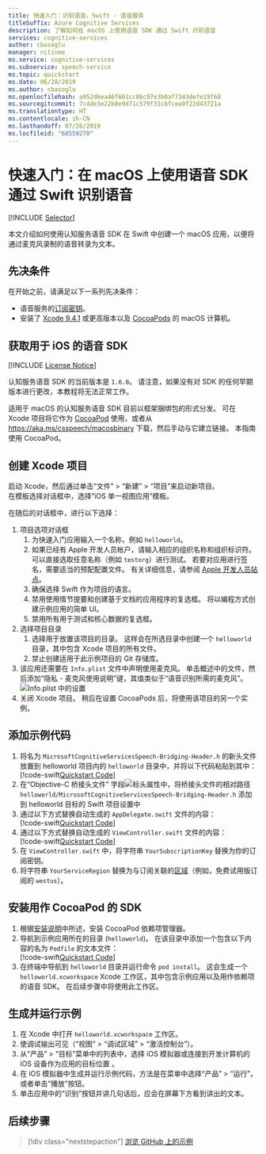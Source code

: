 ```yaml
---
title: 快速入门：识别语音，Swift - 语音服务
titleSuffix: Azure Cognitive Services
description: 了解如何在 macOS 上使用语音 SDK 通过 Swift 识别语音
services: cognitive-services
author: cbasoglu
manager: nitinme
ms.service: cognitive-services
ms.subservice: speech-service
ms.topic: quickstart
ms.date: 06/28/2019
ms.author: cbasoglu
ms.openlocfilehash: a952d6ea46f601cc0bc97e3b0af7343defe19f68
ms.sourcegitcommit: 7c4de3e22b8e9d71c579f31cbfcea9f22d43721a
ms.translationtype: HT
ms.contentlocale: zh-CN
ms.lasthandoff: 07/26/2019
ms.locfileid: "68559270"
---
```

# <a name="quickstart-recognize-speech-in-swift-on-macos-using-the-speech-sdk"></a>快速入门：在 macOS 上使用语音 SDK 通过 Swift 识别语音

[!INCLUDE [Selector](../../../includes/cognitive-services-speech-service-quickstart-selector.md)]

本文介绍如何使用认知服务语音 SDK 在 Swift 中创建一个 macOS 应用，以便将通过麦克风录制的语音转录为文本。

## <a name="prerequisites"></a>先决条件

在开始之前，请满足以下一系列先决条件：

* 语音服务的[订阅密钥](get-started.md)。
* 安装了 [Xcode 9.4.1](https://geo.itunes.apple.com/us/app/xcode/id497799835?mt=12) 或更高版本以及 [CocoaPods](https://cocoapods.org/) 的 macOS 计算机。

## <a name="get-the-speech-sdk-for-ios"></a>获取用于 iOS 的语音 SDK

[!INCLUDE [License Notice](../../../includes/cognitive-services-speech-service-license-notice.md)]

认知服务语音 SDK 的当前版本是 `1.6.0`。 请注意，如果没有对 SDK 的任何早期版本进行更改，本教程将无法正常工作。

适用于 macOS 的认知服务语音 SDK 目前以框架捆绑包的形式分发。
可在 Xcode 项目将它作为 [CocoaPod](https://cocoapods.org/) 使用，或者从 https://aka.ms/csspeech/macosbinary 下载，然后手动与它建立链接。 本指南使用 CocoaPod。

## <a name="create-an-xcode-project"></a>创建 Xcode 项目

启动 Xcode，然后通过单击“文件” > “新建” > “项目”来启动新项目。   
在模板选择对话框中，选择“iOS 单一视图应用”模板。

在随后的对话框中，进行以下选择：

1. 项目选项对话框
    1. 为快速入门应用输入一个名称，例如 `helloworld`。
    1. 如果已经有 Apple 开发人员帐户，请输入相应的组织名称和组织标识符。 可以直接选取任意名称（例如 `testorg`）进行测试。 若要对应用进行签名，需要适当的预配配置文件。 有关详细信息，请参阅 [Apple 开发人员站点](https://developer.apple.com/)。
    1. 确保选择 Swift 作为项目的语言。
    1. 禁用使用情节提要和创建基于文档的应用程序的复选框。 将以编程方式创建示例应用的简单 UI。
    1. 禁用所有用于测试和核心数据的复选框。
1. 选择项目目录
    1. 选择用于放置该项目的目录。 这样会在所选目录中创建一个 `helloworld` 目录，其中包含 Xcode 项目的所有文件。
    1. 禁止创建适用于此示例项目的 Git 存储库。
1. 该应用还需要在 `Info.plist` 文件中声明使用麦克风。 单击概述中的文件，然后添加“隐私 - 麦克风使用说明”键，其值类似于“语音识别所需的麦克风”。
    ![Info.plist 中的设置](media/sdk/qs-swift-ios-info-plist.png)
1. 关闭 Xcode 项目。 稍后在设置 CocoaPods 后，将使用该项目的另一个实例。

## <a name="add-the-sample-code"></a>添加示例代码

1. 将名为 `MicrosoftCognitiveServicesSpeech-Bridging-Header.h` 的新头文件放置到 helloworld 项目内的 `helloworld` 目录中，并将以下代码粘贴到其中：  
   [!code-swift[Quickstart Code](~/samples-cognitive-services-speech-sdk/quickstart/swift-ios/helloworld/helloworld/MicrosoftCognitiveServicesSpeech-Bridging-Header.h#code)]
1. 在“Objective-C 桥接头文件”  字段![标头属性](media/sdk/qs-swift-ios-bridging-header.png)中，将桥接头文件的相对路径 `helloworld/MicrosoftCognitiveServicesSpeech-Bridging-Header.h` 添加到 helloworld 目标的 Swift 项目设置中
1. 通过以下方式替换自动生成的 `AppDelegate.swift` 文件的内容：  
   [!code-swift[Quickstart Code](~/samples-cognitive-services-speech-sdk/quickstart/swift-ios/helloworld/helloworld/AppDelegate.swift#code)]
1. 通过以下方式替换自动生成的 `ViewController.swift` 文件的内容：  
   [!code-swift[Quickstart Code](~/samples-cognitive-services-speech-sdk/quickstart/swift-ios/helloworld/helloworld/ViewController.swift#code)]
1. 在 `ViewController.swift` 中，将字符串 `YourSubscriptionKey` 替换为你的订阅密钥。
1. 将字符串 `YourServiceRegion` 替换为与订阅关联的[区域](regions.md)（例如，免费试用版订阅的 `westus`）。

## <a name="install-the-sdk-as-a-cocoapod"></a>安装用作 CocoaPod 的 SDK

1. 根据[安装说明](https://guides.cocoapods.org/using/getting-started.html)中所述，安装 CocoaPod 依赖项管理器。
1. 导航到示例应用所在的目录 (`helloworld`)。 在该目录中添加一个包含以下内容的名为 `Podfile` 的文本文件：  
   [!code-swift[Quickstart Code](~/samples-cognitive-services-speech-sdk/quickstart/swift-ios/helloworld/Podfile)]
1. 在终端中导航到 `helloworld` 目录并运行命令 `pod install`。 这会生成一个 `helloworld.xcworkspace` Xcode 工作区，其中包含示例应用以及用作依赖项的语音 SDK。 在后续步骤中将使用此工作区。

## <a name="build-and-run-the-sample"></a>生成并运行示例

1. 在 Xcode 中打开 `helloworld.xcworkspace` 工作区。
1. 使调试输出可见（“视图”   > “调试区域”   >   “激活控制台”）。
1. 从“产品” > “目标”菜单中的列表中，选择 iOS 模拟器或连接到开发计算机的 iOS 设备作为应用的目标位置   。
1. 在 iOS 模拟器中生成并运行示例代码，方法是在菜单中选择“产品”   >   “运行”，或者单击“播放”按钮。 
1. 单击应用中的“识别”按钮并讲几句话后，应会在屏幕下方看到讲出的文本。

## <a name="next-steps"></a>后续步骤

> [!div class="nextstepaction"]
> [浏览 GitHub 上的示例](https://aka.ms/csspeech/samples)

